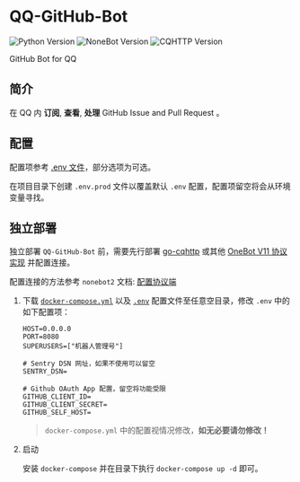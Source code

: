 <!--
 * @Author         : yanyongyu
 * @Date           : 2020-09-10 17:11:45
 * @LastEditors    : yanyongyu
 * @LastEditTime   : 2022-01-13 16:07:58
 * @Description    : README
 * @GitHub         : https://github.com/yanyongyu
-->

# QQ-GitHub-Bot

![Python Version](https://img.shields.io/badge/python-3.7+-blue.svg)
![NoneBot Version](https://img.shields.io/badge/nonebot-2+-red.svg)
![CQHTTP Version](https://img.shields.io/badge/cqhttp-11+-black.svg)

GitHub Bot for QQ

## 简介

在 QQ 内 **订阅**, **查看**, **处理** GitHub Issue and Pull Request 。

## 配置

配置项参考 [.env 文件](./.env)，部分选项为可选。

在项目目录下创建 `.env.prod` 文件以覆盖默认 `.env` 配置，配置项留空将会从环境变量寻找。

## 独立部署

独立部署 `QQ-GitHub-Bot` 前，需要先行部署 [go-cqhttp](https://github.com/Mrs4s/go-cqhttp) 或其他 [OneBot V11 协议实现](https://11.onebot.dev/) 并配置连接。

配置连接的方法参考 `nonebot2` 文档: [配置协议端](https://v2.nonebot.dev/guide/cqhttp-guide.html#%E9%85%8D%E7%BD%AE-cqhttp-%E5%8D%8F%E8%AE%AE%E7%AB%AF-%E4%BB%A5-qq-%E4%B8%BA%E4%BE%8B)

1. 下载 [`docker-compose.yml`](./docker-compose.yml) 以及 [`.env`](./.env) 配置文件至任意空目录，修改 `.env` 中的如下配置项：

   ```dotenv
   HOST=0.0.0.0
   PORT=8080
   SUPERUSERS=["机器人管理号"]

   # Sentry DSN 网址，如果不使用可以留空
   SENTRY_DSN=

   # Github OAuth App 配置，留空将功能受限
   GITHUB_CLIENT_ID=
   GITHUB_CLIENT_SECRET=
   GITHUB_SELF_HOST=
   ```

   > `docker-compose.yml` 中的配置视情况修改，**如无必要请勿修改！**

2. 启动

   安装 `docker-compose` 并在目录下执行 `docker-compose up -d` 即可。
